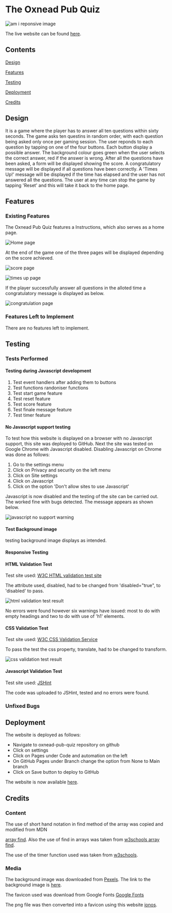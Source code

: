 # The Oxnead Pub Quiz

![am i reponsive image](readme/amireponsive.png)

The live website can be found [here](https://redfoxofwealden.github.io/oxnead-pub-quiz/).

## Contents

[Design](#design)

[Features](#features)

[Testing](#testing)

[Deployment](#deployment)

[Credits](#credits)

## Design

It is a game where the player has to answer all ten questions within sixty seconds. The game asks ten questins in random order, with each question being asked only once per gaming session. The user reponds to each question by tapping on one of the four buttons. Each button display a possible answer. The background colour goes green when the user selects the correct answer, red if the answer is wrong. After all the questions have been asked, a form will be displayed showing the score. A congratulatory message will be displayed if all questions have been correctly. A \'Times Up!\' message will be displayed if the time has elapsed and the user has not answered all the questions. The user at any time can stop the game by tapping \'Reset\' and this will take it back to the home page.

## Features

### Existing Features

The Oxnead Pub Quiz features a Instructions, which also serves as a home page.

![Home page](readme/home-page.png)

At the end of the game one of the three pages will be displayed depending on the score achieved.

![score page](readme/quiz-score-result.png)

![times up page](readme/times-up-result.png)

If the player successfully answer all questions in the alloted time a congratulatory message is displayed as below.

![congratulation page](readme/congrats-all-questions-result.png)

### Features Left to Implement

There are no features left to implement.

## Testing

### Tests Performed

#### Testing during Javascript development

1. Test event handlers after adding them to buttons
1. Test functions randoniser functions
1. Test start game feature
1. Test reset feature
1. Test score feature
1. Test finale message feature
1. Test timer feature

#### No Javascript support testing

To test how this website is displayed on a browser with no Javascript support, this site was deployed to GitHub.  Next the site was tested on Google Chrome with Javascript disabled. Disabling Javascript on Chrome was done as follows:

1. Go to the settings menu
1. Click on Privacy and security on the left menu
1. Click on Site settings
1. Click on Javascript
1. Click on the option 'Don't allow sites to use Javascript'

Javascript is now disabled and the testing of the site can be carried out. The worked fine with bugs detected. The message appears as shown below.

![javascript no support warning](readme/no-javascript-warning.png)

#### Test Background image

testing background image displays as intended.

#### Responsive Testing

#### HTML Validation Test

Test site used: [W3C HTML validation test site](https://validator.w3.org/#validate_by_input)

The attribute used, disabled, had to be changed from 'disabled="true", to 'disabled' to pass.

![html validation test result](readme/w3c-html-validation-test-result.png)

No errors were found however six warnings have issued: most to do with empty headings and two to do with use of \'h1\' elements.

#### CSS Validation Test

Test site used: [W3C CSS Validation Service](https://jigsaw.w3.org/css-validator/#validate_by_input)

To pass the test the css property, translate, had to be changed to transform.

  ![css validation test result](readme/w3c-css-validation-test-result.png)

#### Javascript Validation Test

Test site used: [JSHint](https://jshint.com/)

The code was uploaded to JSHint, tested and no errors were found.

### Unfixed Bugs

## Deployment

The website is deployed as follows:

- Navigate to oxnead-pub-quiz repository on github
- Click on settings
- Click on Pages under Code and automation on the left
- On GitHub Pages under Branch change the option from None to Main branch
- Click on Save button to deploy to GitHub

The website is now available [here](https://redfoxofwealden.github.io/oxnead-pub-quiz/).

## Credits

### Content

The use of short hand notation in find method of the array was copied and modified from MDN

[array find](https://developer.mozilla.org/en-US/docs/Web/JavaScript/Reference/Global_Objects/Array/find). Also the use of find in arrays was taken from [w3schools array find](https://www.w3schools.com/jsref/jsref_find.asp).

The use of the timer function used was taken from [w3schools](https://www.w3schools.com/js/js_timing.asp).

### Media

The background image was downloaded from [Pexels](https://www.pexels.com/).
The link to the background image is [here](https://www.pexels.com/photo/blue-harp-decor-on-brown-wooden-table-63633/).

The favicon used was download from Google Fonts [Google Fonts](https://fonts.google.com/icons?selected=Material+Symbols+Outlined:sports_bar:FILL@0;wght@400;GRAD@0;opsz@24&icon.query=beer)

The png file was then converted into a favicon using this website [ionos](https://www.ionos.co.uk/tools/favicon-generator#tool).
